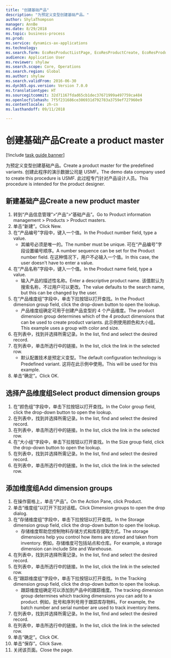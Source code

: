 ```yaml
--- 
title: "创建基础产品"
description: "为预定义变型创建基础产品。"
author: ShylaThompson
manager: AnnBe
ms.date: 8/29/2018
ms.topic: business-process
ms.prod: 
ms.service: dynamics-ax-applications
ms.technology: 
ms.search.form: EcoResProductListPage, EcoResProductCreate, EcoResProductDetails, EcoResProductInventoryDimensionGroups
audience: Application User
ms.reviewer: shylaw
ms.search.scope: Core, Operations
ms.search.region: Global
ms.author: shylaw
ms.search.validFrom: 2016-06-30
ms.dyn365.ops.version: Version 7.0.0
ms.translationtype: HT
ms.sourcegitcommit: 32d71167fdad65cb1dec37671999a497759ca484
ms.openlocfilehash: 7f5f231686ce306931d792783a3759ef727960e9
ms.contentlocale: zh-cn
ms.lasthandoff: 09/11/2018

---
```

# <a name="create-a-product-master"></a><span data-ttu-id="252e0-103">创建基础产品</span><span class="sxs-lookup"><span data-stu-id="252e0-103">Create a product master</span></span>

[!include [task guide banner](../../includes/task-guide-banner.md)]

<span data-ttu-id="252e0-104">为预定义变型创建基础产品。</span><span class="sxs-lookup"><span data-stu-id="252e0-104">Create a product master for the predefined variants.</span></span> <span data-ttu-id="252e0-105">创建此程序的演示数据公司是 USMF。</span><span class="sxs-lookup"><span data-stu-id="252e0-105">The demo data company used to create this procedure is USMF.</span></span> <span data-ttu-id="252e0-106">此过程专门针对产品设计人员。</span><span class="sxs-lookup"><span data-stu-id="252e0-106">This procedure is intended for the product designer.</span></span>


## <a name="create-a-new-product-master"></a><span data-ttu-id="252e0-107">新建基础产品</span><span class="sxs-lookup"><span data-stu-id="252e0-107">Create a new product master</span></span>
1. <span data-ttu-id="252e0-108">转到“产品信息管理”>“产品”>“基础产品”。</span><span class="sxs-lookup"><span data-stu-id="252e0-108">Go to Product information management > Products > Product masters.</span></span>
2. <span data-ttu-id="252e0-109">单击“新建”。</span><span class="sxs-lookup"><span data-stu-id="252e0-109">Click New.</span></span>
3. <span data-ttu-id="252e0-110">在“产品编号”字段中，键入一个值。</span><span class="sxs-lookup"><span data-stu-id="252e0-110">In the Product number field, type a value.</span></span>
    * <span data-ttu-id="252e0-111">其编号必须是唯一的。</span><span class="sxs-lookup"><span data-stu-id="252e0-111">The number must be unique.</span></span> <span data-ttu-id="252e0-112">可在“产品编号”字段设置编号顺序。</span><span class="sxs-lookup"><span data-stu-id="252e0-112">A number sequence can be set for the Product number field.</span></span> <span data-ttu-id="252e0-113">在这种情况下，用户不必输入一个值。</span><span class="sxs-lookup"><span data-stu-id="252e0-113">In this case, the user doesn't have to enter a value.</span></span>  
4. <span data-ttu-id="252e0-114">在“产品名称”字段中，键入一个值。</span><span class="sxs-lookup"><span data-stu-id="252e0-114">In the Product name field, type a value.</span></span>
    * <span data-ttu-id="252e0-115">输入产品的描述性名称。</span><span class="sxs-lookup"><span data-stu-id="252e0-115">Enter a descriptive product name.</span></span> <span data-ttu-id="252e0-116">该值默认为搜索名称，不过用户可以更改。</span><span class="sxs-lookup"><span data-stu-id="252e0-116">The value defaults to the search name, but this can be changed by the user.</span></span>  
5. <span data-ttu-id="252e0-117">在“产品维度组”字段中，单击下拉按钮以打开查找。</span><span class="sxs-lookup"><span data-stu-id="252e0-117">In the Product dimension group field, click the drop-down button to open the lookup.</span></span>
    * <span data-ttu-id="252e0-118">产品维度组确定可用于创建产品变型的 4 个产品维度。</span><span class="sxs-lookup"><span data-stu-id="252e0-118">The product dimension group determines which of the 4 product dimensions that can be used to create product variants.</span></span> <span data-ttu-id="252e0-119">此示例使用颜色和大小组。</span><span class="sxs-lookup"><span data-stu-id="252e0-119">This example uses a group with color and size.</span></span>  
6. <span data-ttu-id="252e0-120">在列表中，找到并选择所需记录。</span><span class="sxs-lookup"><span data-stu-id="252e0-120">In the list, find and select the desired record.</span></span>
7. <span data-ttu-id="252e0-121">在列表中，单击所选行中的链接。</span><span class="sxs-lookup"><span data-stu-id="252e0-121">In the list, click the link in the selected row.</span></span>
    * <span data-ttu-id="252e0-122">默认配置技术是预定义变型。</span><span class="sxs-lookup"><span data-stu-id="252e0-122">The default configuration technology is Predefined variant.</span></span> <span data-ttu-id="252e0-123">这将在此示例中使用。</span><span class="sxs-lookup"><span data-stu-id="252e0-123">This will be used for this example.</span></span>  
8. <span data-ttu-id="252e0-124">单击“确定”。</span><span class="sxs-lookup"><span data-stu-id="252e0-124">Click OK.</span></span>

## <a name="select-product-dimension-groups"></a><span data-ttu-id="252e0-125">选择产品维度组</span><span class="sxs-lookup"><span data-stu-id="252e0-125">Select product dimension groups</span></span>
1. <span data-ttu-id="252e0-126">在“颜色组”字段中，单击下拉按钮以打开查找。</span><span class="sxs-lookup"><span data-stu-id="252e0-126">In the Color group field, click the drop-down button to open the lookup.</span></span>
2. <span data-ttu-id="252e0-127">在列表中，找到并选择所需记录。</span><span class="sxs-lookup"><span data-stu-id="252e0-127">In the list, find and select the desired record.</span></span>
3. <span data-ttu-id="252e0-128">在列表中，单击所选行中的链接。</span><span class="sxs-lookup"><span data-stu-id="252e0-128">In the list, click the link in the selected row.</span></span>
4. <span data-ttu-id="252e0-129">在“大小组”字段中，单击下拉按钮以打开查找。</span><span class="sxs-lookup"><span data-stu-id="252e0-129">In the Size group field, click the drop-down button to open the lookup.</span></span>
5. <span data-ttu-id="252e0-130">在列表中，找到并选择所需记录。</span><span class="sxs-lookup"><span data-stu-id="252e0-130">In the list, find and select the desired record.</span></span>
6. <span data-ttu-id="252e0-131">在列表中，单击所选行中的链接。</span><span class="sxs-lookup"><span data-stu-id="252e0-131">In the list, click the link in the selected row.</span></span>

## <a name="add-dimension-groups"></a><span data-ttu-id="252e0-132">添加维度组</span><span class="sxs-lookup"><span data-stu-id="252e0-132">Add dimension groups</span></span>
1. <span data-ttu-id="252e0-133">在操作窗格上，单击“产品”。</span><span class="sxs-lookup"><span data-stu-id="252e0-133">On the Action Pane, click Product.</span></span>
2. <span data-ttu-id="252e0-134">单击“维度组”以打开下拉对话框。</span><span class="sxs-lookup"><span data-stu-id="252e0-134">Click Dimension groups to open the drop dialog.</span></span>
3. <span data-ttu-id="252e0-135">在“存储维度组”字段中，单击下拉按钮以打开查找。</span><span class="sxs-lookup"><span data-stu-id="252e0-135">In the Storage dimension group field, click the drop-down button to open the lookup.</span></span>
    * <span data-ttu-id="252e0-136">存储维度帮助您控制物料存储方式和库存提取方式。</span><span class="sxs-lookup"><span data-stu-id="252e0-136">The storage dimensions help you control how items are stored and taken from inventory.</span></span> <span data-ttu-id="252e0-137">例如，存储维度可包括站点和仓库。</span><span class="sxs-lookup"><span data-stu-id="252e0-137">For example, a storage dimension can include Site and Warehouse.</span></span>  
4. <span data-ttu-id="252e0-138">在列表中，找到并选择所需记录。</span><span class="sxs-lookup"><span data-stu-id="252e0-138">In the list, find and select the desired record.</span></span>
5. <span data-ttu-id="252e0-139">在列表中，单击所选行中的链接。</span><span class="sxs-lookup"><span data-stu-id="252e0-139">In the list, click the link in the selected row.</span></span>
6. <span data-ttu-id="252e0-140">在“跟踪维度组”字段中，单击下拉按钮以打开查找。</span><span class="sxs-lookup"><span data-stu-id="252e0-140">In the Tracking dimension group field, click the drop-down button to open the lookup.</span></span>
    * <span data-ttu-id="252e0-141">跟踪维度组确定可以添加到产品中的跟踪维度。</span><span class="sxs-lookup"><span data-stu-id="252e0-141">The tracking dimension group determines which tracking dimensions you can add to a product.</span></span> <span data-ttu-id="252e0-142">例如，批号和序列号用于跟踪库存物料。</span><span class="sxs-lookup"><span data-stu-id="252e0-142">For example, the batch number and serial number are used to track inventory items.</span></span>  
7. <span data-ttu-id="252e0-143">在列表中，找到并选择所需记录。</span><span class="sxs-lookup"><span data-stu-id="252e0-143">In the list, find and select the desired record.</span></span>
8. <span data-ttu-id="252e0-144">在列表中，单击所选行中的链接。</span><span class="sxs-lookup"><span data-stu-id="252e0-144">In the list, click the link in the selected row.</span></span>
9. <span data-ttu-id="252e0-145">单击“确定”。</span><span class="sxs-lookup"><span data-stu-id="252e0-145">Click OK.</span></span>
10. <span data-ttu-id="252e0-146">单击“保存”。</span><span class="sxs-lookup"><span data-stu-id="252e0-146">Click Save.</span></span>
11. <span data-ttu-id="252e0-147">关闭该页面。</span><span class="sxs-lookup"><span data-stu-id="252e0-147">Close the page.</span></span>



